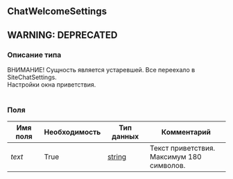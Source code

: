 
## ChatWelcomeSettings
## WARNING: DEPRECATED

### Описание типа
ВНИМАНИЕ! Сущность является устаревшей. Все переехало в SiteChatSettings.<br/>Настройки окна приветствия.<br/><br/>
### Поля

| Имя поля | Необходимость | Тип данных | Комментарий |
|---|---|---|---|
|*text*|True|[string](/docs/types/string.md)|Текст приветствия.<br/>Максимум 180 символов.<br/>|
